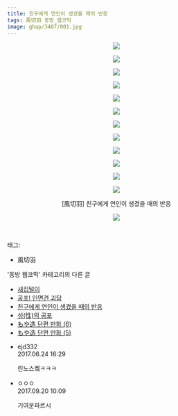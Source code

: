 ```yaml
---
title: 친구에게 연인이 생겼을 때의 반응
tags: 風切羽 동방_웹코믹
image: ghap/3487/001.jpg
---
```

<div class="article">
<p style="text-align: center; clear: none; float: none;"><img src="{{ site.nasurl }}/ghap/3487/001.jpg"/></p>
<p style="text-align: center; clear: none; float: none;"><img src="{{ site.nasurl }}/ghap/3487/002.jpg"/></p>
<p style="text-align: center; clear: none; float: none;"><img src="{{ site.nasurl }}/ghap/3487/003.jpg"/></p>
<p style="text-align: center; clear: none; float: none;"><img src="{{ site.nasurl }}/ghap/3487/004.jpg"/></p>
<p style="text-align: center; clear: none; float: none;"><img src="{{ site.nasurl }}/ghap/3487/005.jpg"/></p>
<p style="text-align: center; clear: none; float: none;"><img src="{{ site.nasurl }}/ghap/3487/006.jpg"/></p>
<p style="text-align: center; clear: none; float: none;"><img src="{{ site.nasurl }}/ghap/3487/007.jpg"/></p>
<p style="text-align: center; clear: none; float: none;"><img src="{{ site.nasurl }}/ghap/3487/008.jpg"/></p>
<p style="text-align: center; clear: none; float: none;"><img src="{{ site.nasurl }}/ghap/3487/009.jpg"/></p>
<p style="text-align: center; clear: none; float: none;"><img src="{{ site.nasurl }}/ghap/3487/010.jpg"/></p>
<p style="text-align: center; clear: none; float: none;"><img src="{{ site.nasurl }}/ghap/3487/011.jpg"/></p>
<p style="text-align: center; clear: none; float: none;"><img src="{{ site.nasurl }}/ghap/3487/012.jpg"/></p>
<p style="text-align: center; clear: none; float: none;">[風切羽] 친구에게 연인이 생겼을 때의 반응</p>
<p style="text-align: center; clear: none; float: none;"><img src="{{ site.nasurl }}/ghap/3487/013.jpg"/></p>
<p><br/></p>
</div><div class="tagTrail">
<p>태그: </p>
<ul>
<li>風切羽</li>
</ul>
</div><div class="another">
<p>'동방 웹코믹' 카테고리의 다른 글</p>
<ul>
<li><a href="/2017-06-24-ghap_3489">새집털이</a></li>
<li><a href="/2017-06-24-ghap_3488">공포! 인면견 괴담</a></li>
<li><a href="/2017-06-24-ghap_3487">친구에게 연인이 생겼을 때의 반응</a></li>
<li><a href="/2017-06-24-ghap_3486">성(性)의 공포</a></li>
<li><a href="/2017-06-24-ghap_3485">もや造 단편 만화 (6)</a></li>
<li><a href="/2017-06-24-ghap_3484">もや造 단편 만화 (5)</a></li>
</ul>
</div><div class="cb_module cb_fluid">
<div class="cb_wrt cb_profile">
<div class="comment">
<ul>
<li class="cb_thumb_off" id="comment15021572">
<div class="cb_comment_area">
<div class="cb_info_area">
<div class="cb_section">
<span class="cb_nick_name">ejd332</span>
</div>
<div class="cb_section">
<span class="cb_date">2017.06.24 16:29 </span>
</div>
</div>
<div class="cb_dsc_comment">
<p class="cb_dsc">
											린노스켘ㅋㅋㅋ
										</p>
</div>
</div></li>
<li class="cb_thumb_off" id="comment15086764">
<div class="cb_comment_area">
<div class="cb_info_area">
<div class="cb_section">
<span class="cb_nick_name">ㅇㅇㅇ</span>
</div>
<div class="cb_section">
<span class="cb_date">2017.09.20 10:09 </span>
</div>
</div>
<div class="cb_dsc_comment">
<p class="cb_dsc">
											기여운파르시
										</p>
</div>
</div></li>
</ul>
</div>
</div><!-- commentList close -->
</div>